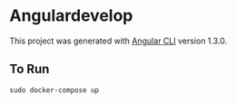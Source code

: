 # Angulardevelop

This project was generated with [Angular CLI](https://github.com/angular/angular-cli) version 1.3.0.

## To Run

    sudo docker-compose up